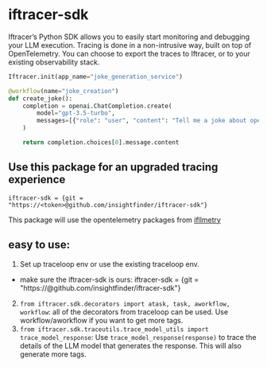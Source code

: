 # iftracer-sdk

Iftracer’s Python SDK allows you to easily start monitoring and debugging your LLM execution. Tracing is done in a non-intrusive way, built on top of OpenTelemetry. You can choose to export the traces to Iftracer, or to your existing observability stack.

```python
Iftracer.init(app_name="joke_generation_service")

@workflow(name="joke_creation")
def create_joke():
    completion = openai.ChatCompletion.create(
        model="gpt-3.5-turbo",
        messages=[{"role": "user", "content": "Tell me a joke about opentelemetry"}],
    )

    return completion.choices[0].message.content
```


## Use this package for an upgraded tracing experience

```
iftracer-sdk = {git = "https://<token>@github.com/insightfinder/iftracer-sdk"}
```

This package will use the opentelemetry packages from [ifllmetry](https://github.com/insightfinder/ifllmetry)


## easy to use:
1. Set up traceloop env or use the existing traceloop env.
  * make sure the iftracer-sdk is ours: iftracer-sdk = {git = "https://<token>@github.com/insightfinder/iftracer-sdk"}
2. `from iftracer.sdk.decorators import atask, task, aworkflow, workflow`: all of the decorators from traceloop can be used. Use workflow/aworkflow if you want to get more tags. 
3. `from iftracer.sdk.traceutils.trace_model_utils import trace_model_response`: Use `trace_model_response(response)` to trace the details of the LLM model that generates the response. This will also generate more tags. 
